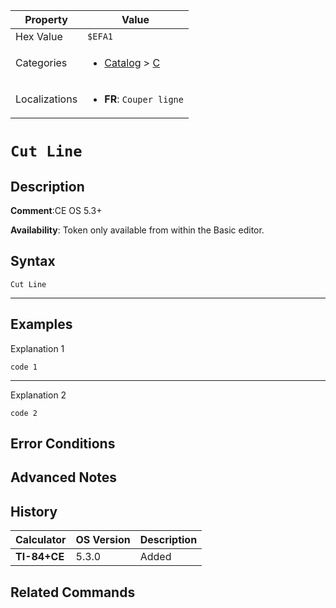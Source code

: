 | Property      | Value |
|---------------|-------|
| Hex Value     | `$EFA1`|
| Categories    | <ul><li>[Catalog](../categories/Catalog.md) > [C](../categories/Catalog.md#C)</li></ul> |
| Localizations | <ul><li><b>FR</b>: `Couper ligne`</li></ul> |

# `Cut Line`

## Description


<b>Comment</b>:CE OS 5.3+

<b>Availability</b>: Token only available from within the Basic editor.

## Syntax
`Cut Line`

<hr>

## Examples

Explanation 1
```ti-basic
code 1
```
---
Explanation 2
```ti-basic
code 2
```

## Error Conditions


## Advanced Notes


## History
| Calculator | OS Version | Description |
|------------|------------|-------------|
| <b>TI-84+CE</b> | 5.3.0 | Added

## Related Commands

    